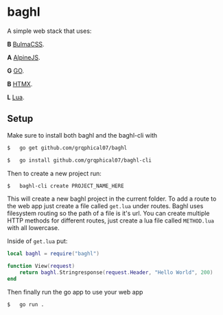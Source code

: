 # baghl

A simple web stack that uses:

**B** [BulmaCSS](https://bulma.io).

**A** [AlpineJS](https://alpinejs.dev).

**G** [GO](https://go.dev).

**B** [HTMX](https://htmx.org).

**L** [Lua](https://lua.org).

## Setup

Make sure to install both baghl and the baghl-cli with 
```bash
$   go get github.com/grqphical07/baghl
```

```bash
$   go install github.com/grqphical07/baghl-cli
```

Then to create a new project run:
```bash
$   baghl-cli create PROJECT_NAME_HERE
```

This will create a new baghl project in the current folder. To add a route to the web app just create a file called ```get.lua``` under routes. Baghl uses filesystem routing so the path of a file is it's
url. You can create multiple HTTP methods for different routes, just create a lua file called ```METHOD.lua``` with all lowercase.

Inside of ```get.lua``` put:
```lua
local baghl = require("baghl")

function View(request)
    return baghl.Stringresponse(request.Header, "Hello World", 200)
end
```

Then finally run the go app to use your web app
```bash
$   go run .
```
